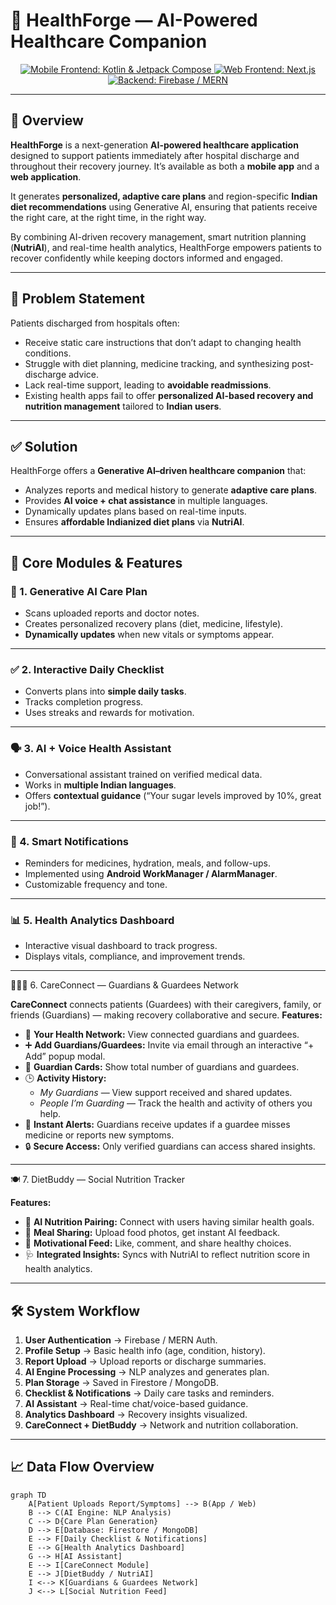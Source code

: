 # 🏥 HealthForge — AI-Powered Healthcare Companion

<p align="center">
  <a href="https://kotlinlang.org/" target="_blank">
    <img src="https://img.shields.io/badge/Mobile%20App-Kotlin%20%26%20Compose-B84E8D?style=for-the-badge&logo=kotlin&logoColor=white" alt="Mobile Frontend: Kotlin & Jetpack Compose">
  </a>
  <a href="https://nextjs.org/" target="_blank">
    <img src="https://img.shields.io/badge/Web%20App-Next.js-000000?style=for-the-badge&logo=next.js&logoColor=white" alt="Web Frontend: Next.js">
  </a>
  <a href="https://firebase.google.com/" target="_blank">
    <img src="https://img.shields.io/badge/Backend-Firebase%20%2F%20MERN-FFCA28?style=for-the-badge&logo=firebase&logoColor=black" alt="Backend: Firebase / MERN">
  </a>
</p>

---

## 📘 Overview

**HealthForge** is a next-generation **AI-powered healthcare application** designed to support patients immediately after hospital discharge and throughout their recovery journey. It’s available as both a **mobile app** and a **web application**.

It generates **personalized, adaptive care plans** and region-specific **Indian diet recommendations** using Generative AI, ensuring that patients receive the right care, at the right time, in the right way.

By combining AI-driven recovery management, smart nutrition planning (**NutriAI**), and real-time health analytics, HealthForge empowers patients to recover confidently while keeping doctors informed and engaged.

---

## 🎯 Problem Statement

Patients discharged from hospitals often:

* Receive static care instructions that don’t adapt to changing health conditions.
* Struggle with diet planning, medicine tracking, and synthesizing post-discharge advice.
* Lack real-time support, leading to **avoidable readmissions**.
* Existing health apps fail to offer **personalized AI-based recovery and nutrition management** tailored to **Indian users**.

---

## ✅ Solution

HealthForge offers a **Generative AI–driven healthcare companion** that:

* Analyzes reports and medical history to generate **adaptive care plans**.
* Provides **AI voice + chat assistance** in multiple languages.
* Dynamically updates plans based on real-time inputs.
* Ensures **affordable Indianized diet plans** via **NutriAI**.

---

## 🚀 Core Modules & Features

### 🧠 1. Generative AI Care Plan
* Scans uploaded reports and doctor notes.
* Creates personalized recovery plans (diet, medicine, lifestyle).
* **Dynamically updates** when new vitals or symptoms appear.

---

### ✅ 2. Interactive Daily Checklist
* Converts plans into **simple daily tasks**.
* Tracks completion progress.
* Uses streaks and rewards for motivation.

---

### 🗣️ 3. AI + Voice Health Assistant
* Conversational assistant trained on verified medical data.
* Works in **multiple Indian languages**.
* Offers **contextual guidance** (“Your sugar levels improved by 10%, great job!”).

---

### 🔔 4. Smart Notifications
* Reminders for medicines, hydration, meals, and follow-ups.
* Implemented using **Android WorkManager / AlarmManager**.
* Customizable frequency and tone.

---

### 📊 5. Health Analytics Dashboard
* Interactive visual dashboard to track progress.
* Displays vitals, compliance, and improvement trends.

---
 🧑‍🤝‍🧑 6. CareConnect — Guardians & Guardees Network

**CareConnect** connects patients (Guardees) with their caregivers, family, or friends (Guardians) — making recovery collaborative and secure.
**Features:**
* 👥 **Your Health Network:** View connected guardians and guardees.  
* ➕ **Add Guardians/Guardees:** Invite via email through an interactive “+ Add” popup modal.  
* 🧾 **Guardian Cards:** Show total number of guardians and guardees.  
* 🕒 **Activity History:**  
  * *My Guardians* — View support received and shared updates.  
  * *People I’m Guarding* — Track the health and activity of others you help.  
* 🔔 **Instant Alerts:** Guardians receive updates if a guardee misses medicine or reports new symptoms.  
* 🔒 **Secure Access:** Only verified guardians can access shared insights.

---
 🍽️ 7. DietBuddy — Social Nutrition Tracker

**Features:**
* 🤖 **AI Nutrition Pairing:** Connect with users having similar health goals.  
* 📸 **Meal Sharing:** Upload food photos, get instant AI feedback.   
* 💬 **Motivational Feed:** Like, comment, and share healthy choices.   
* 🩺 **Integrated Insights:** Syncs with NutriAI to reflect nutrition score in health analytics.

---

## 🛠 System Workflow

1.  **User Authentication** → Firebase / MERN Auth.  
2.  **Profile Setup** → Basic health info (age, condition, history).  
3.  **Report Upload** → Upload reports or discharge summaries.  
4.  **AI Engine Processing** → NLP analyzes and generates plan.  
5.  **Plan Storage** → Saved in Firestore / MongoDB.  
6.  **Checklist & Notifications** → Daily care tasks and reminders.  
7.  **AI Assistant** → Real-time chat/voice-based guidance.  
8.  **Analytics Dashboard** → Recovery insights visualized.  
9.  **CareConnect + DietBuddy** → Network and nutrition collaboration.

---

## 📈 Data Flow Overview

```mermaid
graph TD
    A[Patient Uploads Report/Symptoms] --> B(App / Web)
    B --> C(AI Engine: NLP Analysis)
    C --> D{Care Plan Generation}
    D --> E[Database: Firestore / MongoDB]
    E --> F[Daily Checklist & Notifications]
    E --> G[Health Analytics Dashboard]
    G --> H[AI Assistant]
    E --> I[CareConnect Module]
    E --> J[DietBuddy / NutriAI]
    I <--> K[Guardians & Guardees Network]
    J <--> L[Social Nutrition Feed]
